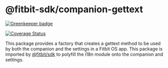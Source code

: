 @fitbit-sdk/companion-gettext
===============

[![Greenkeeper badge](https://badges.greenkeeper.io/Fitbit/sdk-companion-gettext.svg)](https://greenkeeper.io/)

[![Coverage Status](https://coveralls.io/repos/github/Fitbit/sdk-companion-gettext/badge.svg?branch=master)](https://coveralls.io/github/Fitbit/sdk-companion-gettext?branch=master)

This package provides a factory that creates a gettext method to be used by both the companion and the settings in a Fitbit OS app. This package is imported by [@fitbit/sdk](https://github.com/Fitbit/fitbit-sdk-toolchain) to polyfill the i18n module onto the companion and settings.
